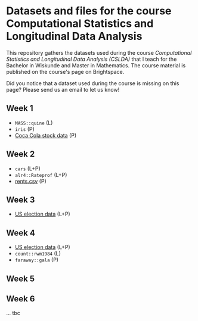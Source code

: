 # Datasets and files for the course Computational Statistics and Longitudinal Data Analysis

This repository gathers the datasets used during the course *Computational Statistics and Longitudinal Data Analysis (CSLDA)* that I teach for the Bachelor in Wiskunde and Master in Mathematics. The course material is published on the course's page on Brightspace.

Did you notice that a dataset used during the course is missing on this page? Please send us an email to let us know!

## Week 1
* `MASS::quine` (L)
* `iris` (P)
* [Coca Cola stock data](https://github.com/kalilurrahman/coca-colastockdata) (P)

## Week 2
* `cars` (L+P)
* `alr4::Rateprof` (L+P)
* [rents.csv](https://raw.githubusercontent.com/mirkosignorelli/Teaching/main/MathStat2/rents.csv) (P)

## Week 3
* [US election data](https://raw.githubusercontent.com/avehtari/ROS-Examples/535210007acc89087323ff71019c16f1771b3c5e/NES/data/nes.txt) (L+P)

## Week 4
* [US election data](https://raw.githubusercontent.com/avehtari/ROS-Examples/535210007acc89087323ff71019c16f1771b3c5e/NES/data/nes.txt) (L+P)
* `count::rwm1984` (L)
* `faraway::gala` (P)

## Week 5

## Week 6

... tbc
